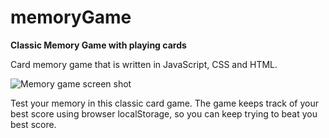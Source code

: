 # memoryGame
**Classic Memory Game with playing cards**

Card memory game that is written in JavaScript, CSS and HTML.

![Memory game screen shot](https://github.com/tastasterone/memoryGame/blob/f8b18e6eba0c4be504fa7e3c92fe96b072f30bec/imgs/screenShot.png)

Test your memory in this classic card game. 
The game keeps track of your best score using browser localStorage, so you can keep trying to beat you best score. 

